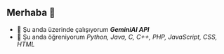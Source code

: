 ## Merhaba 👋
- 🔭 Şu anda üzerinde çalışıyorum ***GeminiAI API***
- 🌱 Şu anda öğreniyorum *Python, Java, C, C++, PHP, JavaScript, CSS, HTML*

